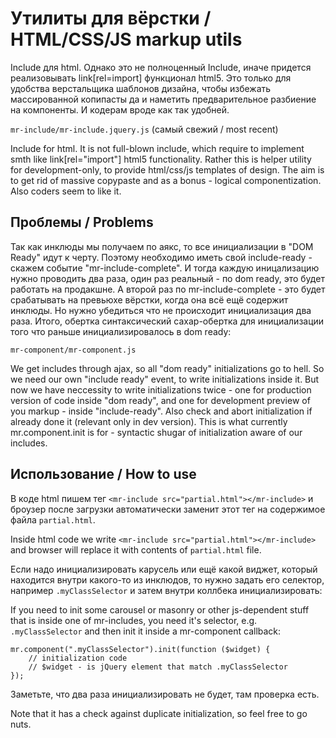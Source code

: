 # Утилиты для вёрстки / HTML/CSS/JS markup utils

Include для html. Однако это не полноценный Include, иначе придется реализовывать link[rel=import] функционал html5. Это только для удобства верстальщика шаблонов дизайна, чтобы избежать массированной копипасты да и наметить предварительное разбиение на компоненты. И кодерам вроде как так удобней.

`mr-include/mr-include.jquery.js` (самый свежий / most recent)

Include for html. It is not full-blown include, which require to implement smth like link[rel="import"] html5 functionality. Rather this is helper utility for development-only,  to provide html/css/js templates of design. The aim is to get rid of massive copypaste and as a bonus - logical componentization. Also coders seem to like it.


## Проблемы / Problems

Так как инклюды мы получаем по аякс, то все инициализации в "DOM Ready" идут к черту. Поэтому необходимо иметь свой include-ready - cкажем событие "mr-include-complete". И тогда каждую иницализацию нужно проводить два раза, один раз реальный - по dom ready, это будет работать на продакшне. А второй раз по mr-include-complete - это будет срабатывать на превьюхе вёрстки, когда она всё ещё содержит инклюды. Но нужно убедиться что не происходит инициализация два раза. Итого, обертка синтаксический сахар-обертка для инициализации того что раньше инициализировалось в dom ready:

`mr-component/mr-component.js`

We get includes through ajax, so all "dom ready" initializations go to hell. So we need our own "include ready" event, to write initializations inside it. But now we have neccessity to write initializations twice - one for production version of code inside "dom ready", and one for development preview of you markup - inside "include-ready". Also check and abort initialization if already done it (relevant only in dev version). This is what currently mr.component.init is for - syntactic shugar of initialization aware of our includes.

## Использование / How to use

В коде html пишем тег `<mr-include src="partial.html"></mr-include>` и броузер после загрузки автоматически заменит этот тег на содержимое файла `partial.html`.

Inside html code we write `<mr-include src="partial.html"></mr-include>` and browser will replace it with contents of `partial.html` file.

Если надо инициализировать карусель или ещё какой виджет, который находится внутри какого-то из инклюдов, то нужно задать его селектор, например `.myClassSelector` и затем внутри коллбека инициализировать:

If you need to init some carousel or masonry or other js-dependent stuff that is inside one of mr-includes, you need it's selector, e.g. `.myClassSelector` and then init it inside a mr-component callback:

```
mr.component(".myClassSelector").init(function ($widget) { 
    // initialization code
    // $widget - is jQuery element that match .myClassSelector
});
```


Заметьте, что два раза инициализировать не будет, там проверка есть. 

Note that it has a check against duplicate initialization, so feel free to go nuts.





